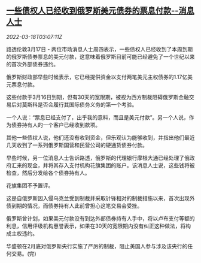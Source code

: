 <!--1647574262000-->
[一些债权人已经收到俄罗斯美元债券的票息付款--消息人士](https://cn.reuters.com/article/creditors-russian-bonds-0317-thur-idCNKCS2LF08P)
------

<div><i>2022-03-18T03:07:11Z</i></div><p>路透伦敦3月17日 - 两位市场消息人士周四表示，一些债权人已经收到了本周到期的俄罗斯债券票息的美元付款，这意味着俄罗斯目前可能已经避免了一个世纪以来的首次外部债券违约。</p><p>俄罗斯财政部早些时候表示，它已经提供资金以支付两笔美元主权债券的1.17亿美元票息付款。</p><p>这些付款于3月16日到期，但有30天的宽限期，被视为西方制裁阻碍俄罗斯金融交易后对莫斯科是否会履行其国际债务义务的第一个考验。</p><p>一个人说：“票息已经支付了，出乎我的意料，而且是美元付款”。另一个人说，作为债券持有人的一个客户已经收到款项。</p><p>其他一些债权人说，他们还没有收到资金，但乐观认为能够收到，并指出他们最近几天收到了一系列俄罗斯国营和民营公司的硬通货债券付款。</p><p>早些时候，另一位消息人士告诉路透，俄罗斯的代理银行摩根大通已经处理了俄政府汇来的现金，并将其存入支付机构花旗集团的账户。该消息人士说，这些钱将被检查，然后分发给各个债券持有人。</p><p>花旗集团不予置评。</p><p>这是自俄罗斯因入侵乌克兰受到制裁并采取针锋相对的制裁措施以来，首次出现外债到期的情况，而债券持有人此前曾担心这笔交易会受挫。</p><p>俄罗斯曾计划，如果美元付款没有到达外部债券持有人手中，将以卢布支付等额的利息，信用评级机构惠誉表示，如果在30天的宽限期内没有纠正这种做法，将构成主权违约。</p><p>华盛顿在2月底对俄罗斯央行实施了严厉的制裁，阻止美国人参与涉及该央行的任何交易。(完)</p>
